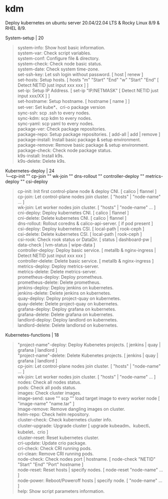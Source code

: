 # kdm

Deploy kubernetes on ubuntu server 20.04/22.04 LTS & Rocky Linux 8/9 & RHEL 8/9.  
  
System-setup | 20  
 > system-info: Show host basic information.  
 > system-var: Check script variables.  
 > system-conf: Configure file & directory.  
 > system-check: Check node basic status.  
 > system-date: Check system time-zone.  
 > set-ssh-key: Let ssh login without password. [ host | renew ]  
 > set-hosts: Setup hosts. [ hosts "m" "Start" "End" "w" "Start" "End" [ Detect NETID just input xxx xxx ] ]  
 > set-ip: Setup IP Address. [ set-ip "IP/NETMASK" [ Detect NETID just input xxx/XX ] ]  
 > set-hostname: Setup hostname. [ hostname [ name ] ]  
 > set-ver: Set kube*、cri-o package version  
 > sync-ssh: scp .ssh to every nodes.  
 > sync-kdm: scp kdm to every nodes.  
 > sync-yaml: scp yaml to every nodes.  
 > package-ver: Check package repositories.  
 > package-repo: Setup package repositories. [ add-all | add | remove ]  
 > package-install: Install basic package & setup environment.  
 > package-remove: Remove basic package & setup environment.  
 > package-check: Check node package status.  
 > k9s-install: Install k9s.  
 > k9s-delete: Delete k9s.  

Kubernetes-deploy | 24  
  └─cp-init "" cp-join "" wk-join "" dns-rollout "" controller-deploy "" metrics-deploy "" csi-deploy  
 > cp-init: Init first control-plane node & deploy CNI. [ calico | flannel ]  
 > cp-join:  Let control-plane nodes join cluster. [ "hosts" | "node-name" ... ]  
 > wk-join: Let worker nodes join cluster. [ "hosts" | "node-name" ... ]  
 > cni-deploy: Deploy kubernetes CNI. [ calico | flannel ]  
 > cni-delete: Delete kubernetes CNI. [ calico | flannel ]  
 > dns-rollout: Rollout coredns & calico-api-server. [ if pod present ]  
 > csi-deploy: Deploy kubernetes CSI. [ local-path | rook-ceph ]  
 > csi-delete: Delete kubernetes CSI. [ local-path | rook-ceph ]  
 > csi-rook: Check rook status or DataDir. [ status | dashboard-pw | data-check | lvm-status | wipe-data ]  
 > controller-deploy: Deploy basic service. [ metallb & nginx-ingress | Detect NETID just input xxx xxx ]  
 > controller-delete: Delete basic service. [ metallb & nginx-ingress ]  
 > metrics-deploy: Deploy metrics-server.  
 > metrics-delete: Delete metrics-server.  
 > prometheus-deploy: Deploy prometheus.  
 > prometheus-delete: Delete prometheus.  
 > jenkins-deploy: Deploy jenkins on kubernetes.  
 > jenkins-delete: Delete jenkins on kubernetes.  
 > quay-deploy: Deploy project-quay on kubernetes.  
 > quay-delete: Delete project-quay on kubernetes.  
 > grafana-deploy: Deploy grafana on kubernetes.  
 > grafana-delete: Delete grafana on kubernetes.  
 > landlord-deploy: Deploy landlord on kubernetes.  
 > landlord-delete: Delete landlorsd on kubernetes.  

Kubernetes-functions | 18  
 > "project-name"-deploy: Deploy Kubenetes projects. [ jenkins | quay | grafana | landlord  ]  
 > "project-name"-delete: Delete Kubenetes projects. [ jenkins | quay | grafana | landlord  ]  
 > cp-join:  Let control-plane nodes join cluster. [ "hosts" | "node-name" ... ]  
 > wk-join: Let worker nodes join cluster. [ "hosts" | "node-name" ... ]  
 > nodes: Check all nodes status.  
 > pods: Check all pods status.  
 > images: Check cluster images.  
 > image-send: save "" scp "" load target image to every worker node [ "image-name" "name.tar" ]  
 > image-remove: Remove dangling images on cluster.  
 > helm-repo: Check helm repository.  
 > cluster-check: Check kubernetes cluster info.  
 > cluster-upgrade: Upgrade cluster [ upgrade kubeadm、kubectl、kubelet、crio ]  
 > cluster-reset: Reset kubernetes cluster.  
 > cri-update: Update crio package.  
 > cri-check: Check CRI running pods.  
 > cri-clean: Remove CRI running pods.  
 > node-check: Check nodes port | hostname. [ node-check "NETID" "Start" "End" "Port" hostname ]  
 > node-reset: Reset hosts | specify nodes. [ node-reset "node-name" ... ]  
 > node-power: Reboot/Poweroff hosts | specify node. [ "node-name" ... ]  
 > help: Show script parameters information.  